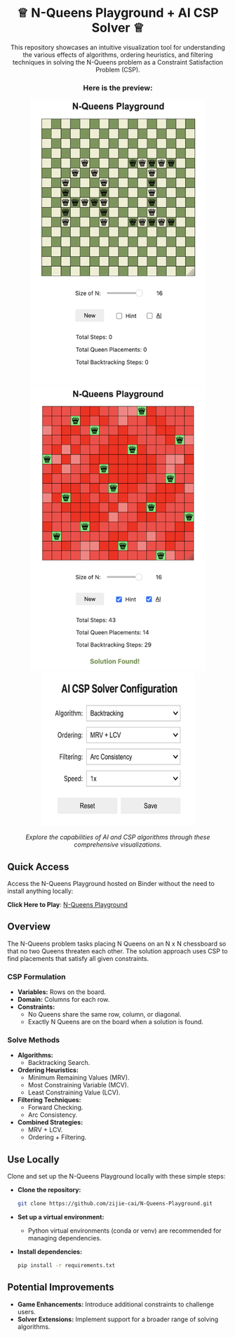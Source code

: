 <h1 align="center">♕ N-Queens Playground + AI CSP Solver ♕</h1>
<p align="center">
  This repository showcases an intuitive visualization tool for understanding the various effects of algorithms, ordering heuristics, and filtering techniques in solving the N-Queens problem as a Constraint Satisfaction Problem (CSP).
</p>

<h3 align="center">Here is the preview:</h3>


<div align="center">
  <img src="demo1.png" width="400" height="650"/>
  <img src="demo4.png" width="400" height="650"/>
</div>

<div align="center">
  <img src="demo2.png" width="350" height="350"/>
</div>

<p align="center">
  <em>Explore the capabilities of AI and CSP algorithms through these comprehensive visualizations.</em>
</p>

## Quick Access

Access the N-Queens Playground hosted on Binder without the need to install anything locally:

**Click Here to Play**: [N-Queens Playground](https://mybinder.org/v2/gh/zijie-cai/N-Queens-Playground/HEAD?urlpath=%2Fvoila%2Frender%2Fn_queens_playground.ipynb)

## Overview 

The N-Queens problem tasks placing N Queens on an N x N chessboard so that no two Queens threaten each other. The solution approach uses CSP to find placements that satisfy all given constraints.

### CSP Formulation

- **Variables:** Rows on the board.
- **Domain:** Columns for each row.
- **Constraints:**
  - No Queens share the same row, column, or diagonal.
  - Exactly N Queens are on the board when a solution is found.

### Solve Methods

- **Algorithms:**
  - Backtracking Search.
- **Ordering Heuristics:**
  - Minimum Remaining Values (MRV).
  - Most Constraining Variable (MCV).
  - Least Constraining Value (LCV).
- **Filtering Techniques:**
  - Forward Checking.
  - Arc Consistency.
- **Combined Strategies:**
  - MRV + LCV.
  - Ordering + Filtering.

## Use Locally
Clone and set up the N-Queens Playground locally with these simple steps:
- **Clone the repository:**
  ```bash
  git clone https://github.com/zijie-cai/N-Queens-Playground.git
  ```
- **Set up a virtual environment:**
  - Python virtual environments (conda or venv) are recommended for managing dependencies.

- **Install dependencies:**
   ```bash
  pip install -r requirements.txt
   ```

## Potential Improvements
- **Game Enhancements:** Introduce additional constraints to challenge users.
- **Solver Extensions:** Implement support for a broader range of solving algorithms.
